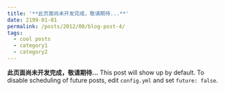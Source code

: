 ```yaml
---
title: '**此页面尚未开发完成，敬请期待...**'
date: 2199-01-01
permalink: /posts/2012/08/blog-post-4/
tags:
  - cool posts
  - category1
  - category2
---
```

**此页面尚未开发完成，敬请期待...**
This post will show up by default. To disable scheduling of future posts, edit `config.yml` and set `future: false`. 
